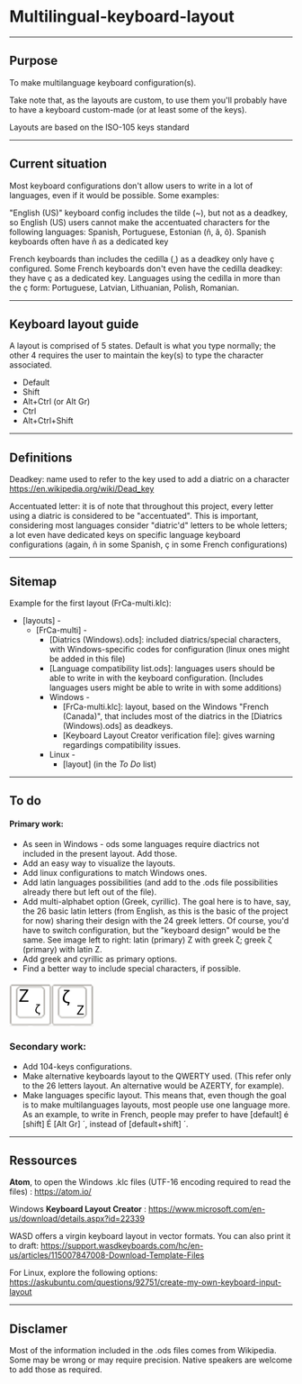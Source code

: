 # Multilingual-keyboard-layout

----------
## Purpose
To make multilanguage keyboard configuration(s). 

Take note that, as the layouts are custom, to use them you'll probably have to have a keyboard custom-made (or at least some of the keys).

Layouts are based on the ISO-105 keys standard


----------
## Current situation

Most keyboard configurations don't allow users to write in a lot of languages, even if it would be possible. Some examples:

"English (US)" keyboard config includes the tilde (~), but not as a deadkey, so English (US) users cannot make the accentuated characters for the following languages: Spanish, Portuguese, Estonian (ñ, ã, õ). Spanish keyboards often have ñ as a dedicated key 

French keyboards than includes the cedilla (¸) as a deadkey only have ç configured. Some French keyboards don't even have the cedilla deadkey: they have ç as a dedicated key. Languages using the cedilla in more than the ç form: Portuguese, Latvian, Lithuanian, Polish, Romanian.


----------
## Keyboard layout guide

A layout is comprised of 5 states. Default is what you type normally; the other 4 requires the user to maintain the key(s) to type the character associated.
- Default
- Shift
- Alt+Ctrl (or Alt Gr)
- Ctrl
- Alt+Ctrl+Shift


----------
## Definitions

Deadkey: name used to refer to the key used to add a diatric on a character
https://en.wikipedia.org/wiki/Dead_key

Accentuated letter: it is of note that throughout this project, every letter using a diatric is considered to be "accentuated". This is important, considering most languages consider "diatric'd" letters to be whole letters; a lot even have dedicated keys on specific language keyboard configurations (again, ñ in some Spanish, ç in some French configurations)


----------
## Sitemap

Example for the first layout (FrCa-multi.klc):

 - [layouts] -
	 - [FrCa-multi] -
		 - [Diatrics (Windows).ods]: included diatrics/special characters, with Windows-specific codes for configuration (linux ones might be added in this file) 
		 - [Language compatibility list.ods]: languages users should be able to write in with the keyboard configuration. (Includes languages users might be able to write in with some additions)
		 - Windows - 
			 - [FrCa-multi.klc]: layout, based on the Windows "French (Canada)", that
	   includes most of the diatrics in the [Diatrics (Windows).ods] as deadkeys.
			 - [Keyboard Layout Creator verification file]: gives warning regardings
	   compatibility issues.
		 - Linux -
			- [layout] (in the *To Do* list)


----------
## To do
#### Primary work:
- As seen in Windows - ods some languages require diactrics not included in the present layout. Add those.
- Add an easy way to visualize the layouts.
- Add linux configurations to match Windows ones.
- Add latin languages possibilities (and add to the .ods file possibilities already there but left out of the file).
- Add multi-alphabet option (Greek, cyrillic). The goal here is to have, say, the 26 basic latin letters (from English, as this is the basic of the project for now) sharing their design with the 24 greek letters. Of course, you'd have to switch configuration, but the "keyboard design" would be the same. See image left to right: latin (primary) Z with greek ζ; greek ζ (primary) with latin Z.
- Add greek and cyrillic as primary options.
- Find a better way to include special characters, if possible.

<img width="150" alt="Key example with the Z and ζ letters. Latin to greek. Greek to latin." src="https://raw.githubusercontent.com/Koyyvo/Multilingual-keyboard-layout/master/assets/img/multilanguage-key-example.jpg">

### Secondary work:

 - Add 104-keys configurations.  
 - Make alternative keyboards layout to the QWERTY used. (This refer only to the 26 letters layout. An
   alternative would be AZERTY, for example). 
 -  Make languages specific layout. This means that, even though the goal is to make
   multilanguages layouts, most people use one language more. As an
   example, to write in French, people may prefer to have [default] é [shift] É [Alt Gr] ´, instead of [default+shift] ´.




----------
## Ressources

**Atom**, to open the Windows .klc files (UTF-16 encoding required to read the files) : https://atom.io/

Windows **Keyboard Layout Creator** : 
https://www.microsoft.com/en-us/download/details.aspx?id=22339

WASD offers a virgin keyboard layout in vector formats. You can also print it to draft: 
https://support.wasdkeyboards.com/hc/en-us/articles/115007847008-Download-Template-Files 

For Linux, explore the following options:
https://askubuntu.com/questions/92751/create-my-own-keyboard-input-layout


----------
## Disclamer

Most of the information included in the .ods files comes from Wikipedia. Some may be wrong or may require precision. Native speakers are welcome to add those as required.
